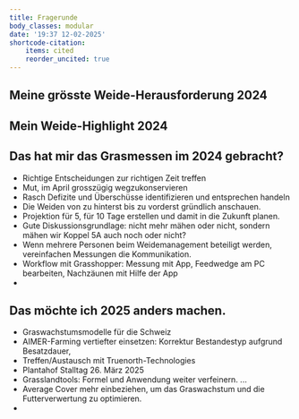 ```yaml
---
title: Fragerunde
body_classes: modular
date: '19:37 12-02-2025'
shortcode-citation:
    items: cited
    reorder_uncited: true
---
```


## Meine grösste Weide-Herausforderung 2024


## Mein Weide-Highlight 2024


## Das hat mir das Grasmessen im 2024 gebracht?
- Richtige Entscheidungen zur richtigen Zeit treffen
- Mut, im April grosszügig wegzukonservieren
- Rasch Defizite und Überschüsse identifizieren und entsprechen handeln
- Die Weiden von zu hinterst bis zu vorderst gründlich anschauen.
- Projektion für 5, für 10 Tage erstellen und damit in die Zukunft planen.
- Gute Diskussionsgrundlage: nicht mehr mähen oder nicht, sondern mähen wir Koppel 5A auch noch oder nicht?
- Wenn mehrere Personen beim Weidemanagement beteiligt werden, vereinfachen Messungen die Kommunikation.
- Workflow mit Grasshopper: Messung mit App, Feedwedge am PC bearbeiten, Nachzäunen mit Hilfe der App
- 

## Das möchte ich 2025 anders machen.
- Graswachstumsmodelle für die Schweiz
- AIMER-Farming vertiefter einsetzen: Korrektur Bestandestyp aufgrund Besatzdauer, 
- Treffen/Austausch mit Truenorth-Technologies
- Plantahof Stalltag 26. März 2025
- Grasslandtools: Formel und Anwendung weiter verfeinern. ...
- Average Cover mehr einbeziehen, um das Graswachstum und die Futterverwertung zu optimieren.
- 


